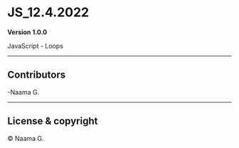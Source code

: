 # JS_12.4.2022

**Version 1.0.0**

JavaScript - Loops

------------------------------------------------
## Contributors

-Naama G.

------------
## License & copyright

&copy; Naama G.